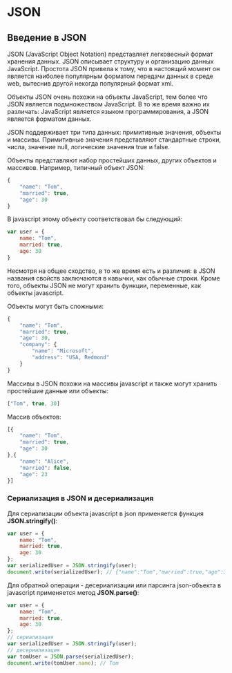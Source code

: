 # JSON

## Введение в JSON

JSON (JavaScript Object Notation) представляет легковесный формат хранения данных. JSON описывает структуру и организацию 
данных JavaScript. Простота JSON привела к тому, что в настоящий момент он является наиболее популярным форматом передачи данных в среде web, вытеснив 
другой некогда популярный формат xml.

Объекты JSON очень похожи на объекты JavaScript, тем более что JSON является подмножеством JavaScript. В то же время важно их различать: 
JavaScript является языком программирования, а JSON является форматом данных.

JSON поддерживает три типа данных: примитивные значения, объекты и массивы. Примитивные значения представляют стандартные строки, числа, значение 
null, логические значения true и false.

Объекты представляют набор простейших данных, других объектов и массивов. Например, типичный объект JSON:

```js
{
    "name": "Tom",
    "married": true,
    "age": 30
}
```

В javascript этому объекту соответствовал бы следующий:

```js
var user = {
    name: "Tom",
    married: true,
    age: 30
}
```

Несмотря на общее сходство, в то же время есть и различия: в JSON названия свойств заключаются в кавычки, как обычные строки. Кроме того, 
объекты JSON не могут хранить функции, переменные, как объекты javascript.

Объекты могут быть сложными:

```js
{
    "name": "Tom",
    "married": true,
    "age": 30,
    "company": {
        "name": "Microsoft",
        "address": "USA, Redmond"
    }
}
```

Массивы в JSON похожи на массивы javascript и также могут хранить простейшие данные или объекты:

```js
["Tom", true, 30]
```

Массив объектов:

```js
[{
    "name": "Tom",
    "married": true,
    "age": 30
},{
    "name": "Alice",
    "married": false,
    "age": 23
}]
```

### Сериализация в JSON и десериализация

Для сериализации объекта javascript в json применяется функция **JSON.stringify()**:

```js
var user = {
    name: "Tom",
    married: true,
    age: 30
};
var serializedUser = JSON.stringify(user);
document.write(serializedUser); // {"name":"Tom","married":true,"age":30}
```

Для обратной операции - десериализации или парсинга json-объекта в javascript применяется метод **JSON.parse()**:

```js
var user = {
    name: "Tom",
    married: true,
    age: 30
};
// сериализация
var serializedUser = JSON.stringify(user);
// десериализация
var tomUser = JSON.parse(serializedUser);
document.write(tomUser.name); // Tom
```

